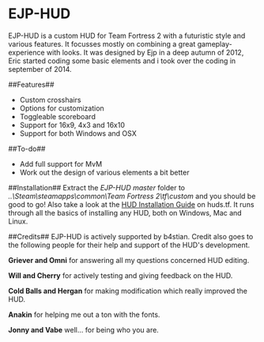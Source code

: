 EJP-HUD
=======

EJP-HUD is a custom HUD for Team Fortress 2 with a futuristic style and various features. It focusses mostly on combining a great gameplay-experience with looks. It was designed by Ejp in a deep autumn of 2012, Eric started coding some basic elements and i took over the coding in september of 2014.  

##Features##
* Custom crosshairs
* Options for customization
* Toggleable scoreboard
* Support for 16x9, 4x3 and 16x10
* Support for both Windows and OSX

##To-do##
* Add full support for MvM
* Work out the design of various elements a bit better

##Installation##
Extract the *EJP-HUD master* folder to *..\Steam\steamapps\common\Team Fortress 2\tf\custom* and you should be good to go! 
Also take a look at the [HUD Installation Guide](http://huds.tf/guides/?guide=1/) on huds.tf. It runs through all the basics of installing any HUD, both on Windows, Mac and Linux.

##Credits##
EJP-HUD is actively supported by b4stian. Credit also goes to the following people for their help and support of the HUD's development.

**Griever and Omni** for answering all my questions concerned HUD editing.

**Will and Cherry** for actively testing and giving feedback on the HUD.

**Cold Balls and Hergan** for making modification which really improved the HUD.

**Anakin** for helping me out a ton with the fonts.

**Jonny and Vabe** well... for being who you are.



